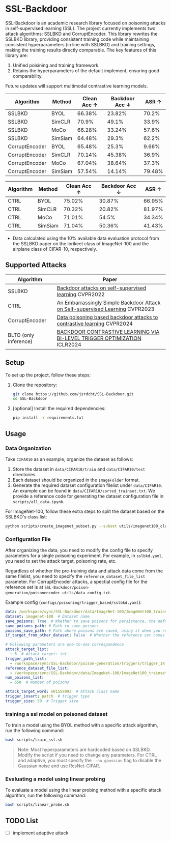 # SSL-Backdoor

SSL-Backdoor is an academic research library focused on poisoning attacks in self-supervised learning (SSL). The project currently implements two attack algorithms: SSLBKD and CorruptEncoder. This library rewrites the SSLBKD library, providing consistent training code while maintaining consistent hyperparameters (in line with SSLBKD) and training settings, making the training results directly comparable. The key features of this library are:
1. Unified poisining and training framework.
2. Retains the hyperparameters of the default implement, ensuring good comparability.

Future updates will support multimodal contrastive learning models.

| Algorithm       | Method | Clean Acc ↑ | Backdoor Acc ↓ | ASR ↑ |
|-----------------|--------|-------------|----------------|-------|
| SSLBKD          | BYOL   | 66.38%       | 23.82%          | 70.2% |
| SSLBKD          | SimCLR | 70.9%       | 49.1%          | 33.9% |
| SSLBKD          | MoCo   | 66.28%       | 33.24%          | 57.6% |
| SSLBKD          | SimSiam| 64.48%       | 29.3%          | 62.2% |
| CorruptEncoder  | BYOL   |     65.48%   |       25.3%      |  9.66%     |
| CorruptEncoder  | SimCLR |       70.14%      |  45.38%  |   36.9%    |
| CorruptEncoder  | MoCo   |   67.04%   |     38.64%           |  37.3%     |
| CorruptEncoder  | SimSiam|     57.54%        |   14.14%   |   79.48%    |


| Algorithm       | Method | Clean Acc ↑ | Backdoor Acc ↓ | ASR ↑ |
|-----------------|--------|-------------|----------------|-------|
| CTRL            | BYOL   | 75.02%       | 30.87%          | 66.95% |
| CTRL            | SimCLR | 70.32%       | 20.82%          | 81.97% |
| CTRL            | MoCo   | 71.01%       | 54.5%          | 34.34% |
| CTRL            | SimSiam| 71.04%       | 50.36%          | 41.43% |

* Data calculated using the 10% available data evaluation protocol from the SSLBKD paper on the lorikeet class of ImageNet-100 and the airplane class of CIFAR-10, respectively.

## Supported Attacks

| Algorithm       | Paper                                      |
|-----------------|--------------------------------------------------|
| SSLBKD          | [Backdoor attacks on self-supervised learning](https://doi.org/10.1109/CVPR52688.2022.01298)    CVPR2022 |
| CTRL           | [An Embarrassingly Simple Backdoor Attack on Self-supervised Learning](https://openaccess.thecvf.com/content/ICCV2023/html/Li_An_Embarrassingly_Simple_Backdoor_Attack_on_Self-supervised_Learning_ICCV_2023_paper.html) CVPR2023 |
| CorruptEncoder  | [Data poisoning based backdoor attacks to contrastive learning](https://openaccess.thecvf.com/content/CVPR2024/html/Zhang_Data_Poisoning_based_Backdoor_Attacks_to_Contrastive_Learning_CVPR_2024_paper.html) CVPR2024|
| BLTO (only inference)       | [BACKDOOR CONTRASTIVE LEARNING VIA BI-LEVEL TRIGGER OPTIMIZATION](https://openreview.net/forum?id=oxjeePpgSP) ICLR2024|

## Setup
To set up the project, follow these steps:

1. Clone the repository:
    ```bash
    git clone https://github.com/jsrdcht/SSL-Backdoor.git
    cd SSL-Backdoor
    ```

2. [optional] Install the required dependencies:
    ```bash
    pip install -r requirements.txt
    ```

## Usage

### Data Organization
Take `CIFAR10` as an example, organize the dataset as follows:
1. Store the dataset in `data/CIFAR10/train` and `data/CIFAR10/test` directories.
2. Each dataset should be organized in the `ImageFolder` format.
3. Generate the required dataset configuration filelist under `data/CIFAR10`. An example can be found in `data/CIFAR10/sorted_trainset.txt`. We provide a reference code for generating the dataset configuration file in `scripts/all_data.ipynb`.

For ImageNet-100, follow these extra steps to split the dataset based on the SSLBKD's class list:
  ```bash
  python scripts/create_imagenet_subset.py --subset utils/imagenet100_classes.txt --full_imagenet_path <path> --subset_imagenet_path <path>
  ```

### Configuration File
After organizing the data, you need to modify the config file to specify parameters for a single poisoning experiment. For example, in `sslbkd.yaml`, you need to set the attack target, poisoning rate, etc.

Regardless of whether the pre-training data and attack data come from the same filelist, you need to specify the `reference_dataset_file_list` parameter. For CorruptEncoder attacks, a spectial config file for the reference set is at `SSL-Backdoor/poison-generation/poisonencoder_utils/data_config.txt`.

Example config (`configs/poisoning/trigger_based/sslbkd.yaml`):
```yaml
data: /workspace/sync/SSL-Backdoor/data/ImageNet-100/ImageNet100_trainset.txt  # Path to dataset configuration file
dataset: imagenet-100  # Dataset name
save_poisons: True  # Whether to save poisons for persistence, the default path is /poisons appended to the save_folder
save_poisons_path: # Path to save poisons
poisons_save_path: # Path where poisons are saved, using it when you restore training from checkpoints
if_target_from_other_dataset: False  # Whether the reference set comes from another dataset, always true for corruptencoder 

# Following parameters are one-to-one correspondence
attack_target_list:
  - 6  # Attack target: int
trigger_path_list:
  - /workspace/sync/SSL-Backdoor/poison-generation/triggers/trigger_14.png  # Trigger path
reference_dataset_file_list:
  - /workspace/sync/SSL-Backdoor/data/ImageNet-100/ImageNet100_trainset.txt  # Reference set's dataset configuration file
num_poisons_list:
  - 650  # Number of poisons

attack_target_word: n01558993  # Attack class name
trigger_insert: patch  # trigger type
trigger_size: 50  # Trigger size
```



### training a ssl model on poisoned dataset
To train a model using the BYOL method with a specific attack algorithm, run the following command:
```bash
bash scripts/train_ssl.sh
```
> Note: Most hyperparameters are hardcoded based on SSLBKD. Modify the script if you need to change any parameters.
For CTRL and adaptive, you must specify the `--no_gaussian` flag to disable the Gaussian noise and use ResNet-CIFAR.

### Evaluating a model using linear probing
To evaluate a model using the linear probing method with a specific attack algorithm, run the following command:
```bash
bash scripts/linear_probe.sh
```

## TODO List
- [ ] implement adaptive attack

